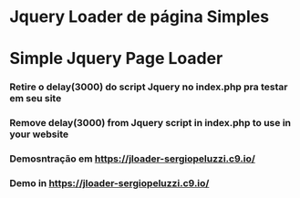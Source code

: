# Jquery Loader de página Simples
# Simple Jquery Page Loader

### Retire o delay(3000) do script Jquery no index.php pra testar em seu site
### Remove delay(3000) from Jquery script in index.php to use in your website

### Demosntração em https://jloader-sergiopeluzzi.c9.io/
### Demo in https://jloader-sergiopeluzzi.c9.io/